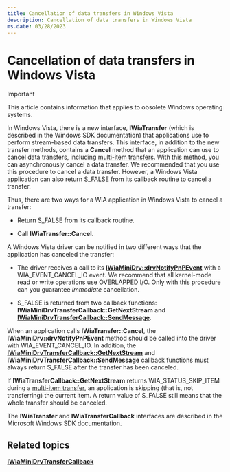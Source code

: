 ```yaml
---
title: Cancellation of data transfers in Windows Vista
description: Cancellation of data transfers in Windows Vista
ms.date: 03/28/2023
---
```


# Cancellation of data transfers in Windows Vista

> [!IMPORTANT]
> This article contains information that applies to obsolete Windows operating systems.

In Windows Vista, there is a new interface, **IWiaTransfer** (which is described in the Windows SDK documentation) that applications use to perform stream-based data transfers. This interface, in addition to the new transfer methods, contains a **Cancel** method that an application can use to cancel data transfers, including [multi-item transfers](multipage-istream-transfers.md). With this method, you can asynchronously cancel a data transfer. We recommended that you use this procedure to cancel a data transfer. However, a Windows Vista application can also return S_FALSE from its callback routine to cancel a transfer.

Thus, there are two ways for a WIA application in Windows Vista to cancel a transfer:

- Return S_FALSE from its callback routine.

- Call **IWiaTransfer::Cancel**.

A Windows Vista driver can be notified in two different ways that the application has canceled the transfer:

- The driver receives a call to its [**IWiaMiniDrv::drvNotifyPnPEvent**](/windows-hardware/drivers/ddi/wiamindr_lh/nf-wiamindr_lh-iwiaminidrv-drvnotifypnpevent) with a WIA_EVENT_CANCEL_IO event. We recommend that all kernel-mode read or write operations use OVERLAPPED I/O. Only with this procedure can you guarantee *immediate* cancellation.

- S_FALSE is returned from two callback functions: **IWiaMiniDrvTransferCallback::GetNextStream** and [**IWiaMiniDrvTransferCallback::SendMessage**](/windows-hardware/drivers/ddi/wiamindr_lh/nf-wiamindr_lh-iwiaminidrvtransfercallback-sendmessage).

When an application calls **IWiaTransfer::Cancel**, the **IWiaMiniDrv::drvNotifyPnPEvent** method should be called into the driver with WIA_EVENT_CANCEL_IO. In addition, the [**IWiaMiniDrvTransferCallback::GetNextStream**](/windows-hardware/drivers/ddi/wiamindr_lh/nf-wiamindr_lh-iwiaminidrvtransfercallback-getnextstream) and **IWiaMiniDrvTransferCallback::SendMessage** callback functions must always return S_FALSE after the transfer has been canceled.

If **IWiaTransferCallback::GetNextStream** returns WIA_STATUS_SKIP_ITEM during a [multi-item transfer](multipage-istream-transfers.md), an application is skipping (that is, not transferring) the current item. A return value of S_FALSE still means that the whole transfer should be canceled.

The **IWiaTransfer** and **IWiaTransferCallback** interfaces are described in the Microsoft Windows SDK documentation.

## Related topics

[**IWiaMiniDrvTransferCallback**](/windows-hardware/drivers/ddi/wiamindr_lh/nn-wiamindr_lh-iwiaminidrvtransfercallback)
